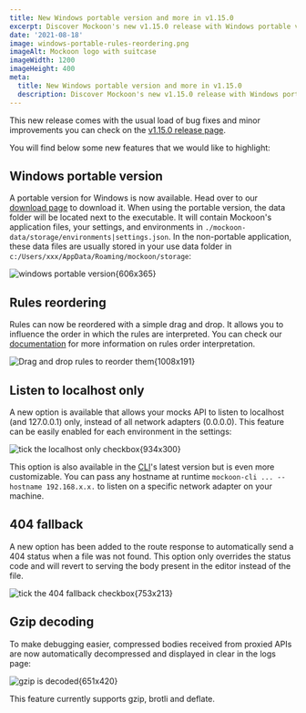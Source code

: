 ```yaml
---
title: New Windows portable version and more in v1.15.0
excerpt: Discover Mockoon's new v1.15.0 release with Windows portable version, rules reordering, gzip decoding and more
date: '2021-08-18'
image: windows-portable-rules-reordering.png
imageAlt: Mockoon logo with suitcase
imageWidth: 1200
imageHeight: 400
meta:
  title: New Windows portable version and more in v1.15.0
  description: Discover Mockoon's new v1.15.0 release with Windows portable version, rules reordering, gzip decoding and more
---
```


This new release comes with the usual load of bug fixes and minor improvements you can check on the [v1.15.0 release page](https://github.com/mockoon/mockoon/releases/tag/v1.15.0).

You will find below some new features that we would like to highlight:

## Windows portable version

A portable version for Windows is now available. Head over to our [download page](/download/) to download it. When using the portable version, the data folder will be located next to the executable. It will contain Mockoon's application files, your settings, and environments in `./mockoon-data/storage/environments|settings.json`. In the non-portable application, these data files are usually stored in your use data folder in `c:/Users/xxx/AppData/Roaming/mockoon/storage`:

![windows portable version{606x365}](/images/blog/windows-portable/windows-portable.png)

## Rules reordering

Rules can now be reordered with a simple drag and drop. It allows you to influence the order in which the rules are interpreted. You can check our [documentation](docs:route-responses/dynamic-rules) for more information on rules order interpretation.

![Drag and drop rules to reorder them{1008x191}](/images/blog/windows-portable/route-response-rule-reorder.gif)

## Listen to localhost only

A new option is available that allows your mocks API to listen to localhost (and 127.0.0.1) only, instead of all network adapters (0.0.0.0). This feature can be easily enabled for each environment in the settings:

![tick the localhost only checkbox{934x300}](/images/blog/windows-portable/enable-localhost-only.png)

This option is also available in the [CLI](/cli/)'s latest version but is even more customizable. You can pass any hostname at runtime `mockoon-cli ... --hostname 192.168.x.x.` to listen on a specific network adapter on your machine.

## 404 fallback

A new option has been added to the route response to automatically send a 404 status when a file was not found. This option only overrides the status code and will revert to serving the body present in the editor instead of the file.

![tick the 404 fallback checkbox{753x213}](/images/blog/windows-portable/enable-404-fallback.png)

## Gzip decoding

To make debugging easier, compressed bodies received from proxied APIs are now automatically decompressed and displayed in clear in the logs page:

![gzip is decoded{651x420}](/images/blog/windows-portable/gzip-decoding.png)

This feature currently supports gzip, brotli and deflate.
